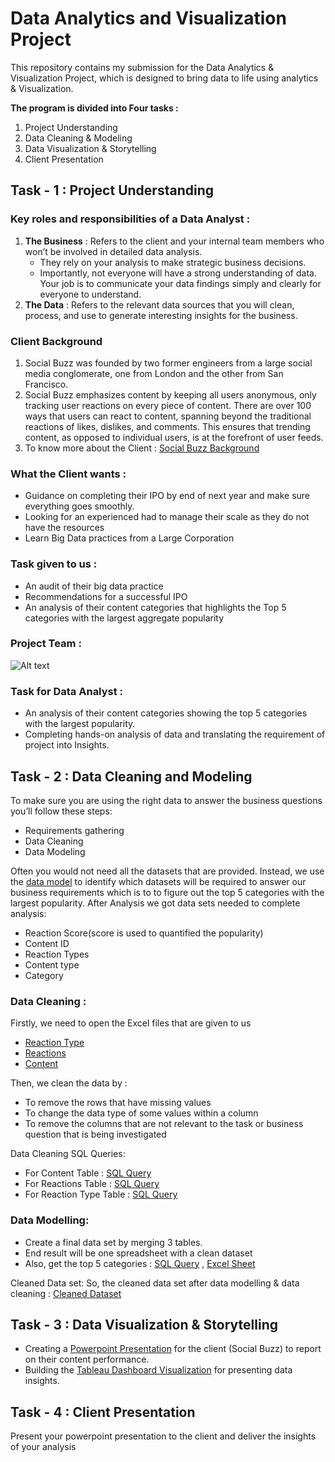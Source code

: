 # Data Analytics and Visualization Project
This repository contains my submission for the Data Analytics & Visualization Project, which is designed to bring data to life using analytics & Visualization.

**The program is divided into Four tasks :**
1. Project Understanding
2. Data Cleaning & Modeling
3. Data Visualization & Storytelling
4. Client Presentation

## Task - 1 : Project Understanding

### Key roles and responsibilities of a Data Analyst :
1. **The Business** : Refers to the client and your internal team members who won’t be involved in detailed data analysis.
   - They rely on your analysis to make strategic business decisions.
   - Importantly, not everyone will have a strong understanding of data. Your job is to communicate your data findings simply and clearly for everyone to understand.
2. **The Data** : Refers to the relevant data sources that you will clean, process, and use to generate interesting insights for the business.

### Client Background
1. Social Buzz was founded by two former engineers from a large social media conglomerate, one from London and the other from San Francisco.
2. Social Buzz emphasizes content by keeping all users anonymous, only tracking user reactions on every piece of content. There are over 100 ways that users can react to content, spanning beyond the traditional reactions of likes, dislikes, and comments. This ensures that trending content, as opposed to individual users, is at the forefront of user feeds.
3. To know more about the Client : [Social Buzz Background](https://github.com/thanush-ramesh/Accenture-Data-Analytics-and-Visualization/blob/main/Client_Background_Brief.pdf)

### What the Client wants :
- Guidance on completing their IPO by end of next year and make sure everything goes smoothly.
- Looking for an experienced had to manage their scale as they do not have the resources
- Learn Big Data practices from a Large Corporation

### Task given to us :
- An audit of their big data practice
- Recommendations for a successful IPO
- An analysis of their content categories that highlights the Top 5 categories with the largest aggregate popularity

###  Project Team :
![Alt text](https://github.com/thanush-ramesh/Data-Analytics-and-Visualization-Project/blob/main/Project%20Team.png)

### Task for Data Analyst :
- An analysis of their content categories showing the top 5 categories with the largest popularity.
- Completing hands-on analysis of data and translating the requirement of project into Insights.

## Task - 2 : Data Cleaning and Modeling

To make sure you are using the right data to answer the business questions you’ll follow these steps:

- Requirements gathering
- Data Cleaning
- Data Modeling

Often you would not need all the datasets that are provided.
Instead, we use the [data model](https://github.com/thanush-ramesh/Accenture-Data-Analytics-and-Visualization/blob/main/Data%20model.pdf) to identify which datasets will be required to answer our business requirements which is to to figure out the top 5 categories with the largest popularity.
After Analysis we got data sets needed to complete analysis:
 - Reaction Score(score is used to quantified the popularity)
 - Content ID
 - Reaction Types
 - Content type
 - Category

### Data Cleaning :
Firstly, we need to open the Excel files that are given to us

- [Reaction Type](https://github.com/thanush-ramesh/Accenture-Data-Analytics-and-Visualization/blob/main/ReactionTypes.xlsx)
- [Reactions](https://github.com/thanush-ramesh/Accenture-Data-Analytics-and-Visualization/blob/main/Reactions.xlsx)
- [Content](https://github.com/thanush-ramesh/Accenture-Data-Analytics-and-Visualization/blob/main/Content.xlsx)

 Then, we clean the data by :
- To remove the rows that have missing values
- To change the data type of some values within a column
- To remove the columns that are not relevant to the task or business question that is being investigated

Data Cleaning SQL Queries:
- For Content Table       : [SQL Query](https://github.com/thanush-ramesh/Accenture-Data-Analytics-and-Visualization/blob/main/ContentTableQuery.sql)
- For Reactions Table     : [SQL Query](https://github.com/thanush-ramesh/Accenture-Data-Analytics-and-Visualization/blob/main/ReactionsTableQuery.sql)
- For Reaction Type Table : [SQL Query](https://github.com/thanush-ramesh/Accenture-Data-Analytics-and-Visualization/blob/main/ReactionTypesTableQuery.sql)

### Data Modelling:
- Create a final data set by merging 3 tables. 
- End result will be one spreadsheet with a clean dataset
- Also, get the top 5 categories : [SQL Query](https://github.com/thanush-ramesh/Accenture-Data-Analytics-and-Visualization/blob/main/Top5PerformingQueries.sql) , [Excel Sheet](https://github.com/thanush-ramesh/Accenture-Data-Analytics-and-Visualization/blob/main/Top5Category.xlsx)

Cleaned Data set:
So, the cleaned data set after data modelling & data cleaning : [Cleaned Dataset](https://github.com/thanush-ramesh/Accenture-Data-Analytics-and-Visualization/blob/main/Cleaned-DataSet.xlsx)

## Task - 3 : Data Visualization & Storytelling
- Creating a [Powerpoint Presentation](https://github.com/thanush-ramesh/Accenture-Data-Analytics-and-Visualization/blob/main/SocialBuzzPresentation.pdf) for the client (Social Buzz) to report on their content performance.
- Building the [Tableau Dashboard Visualization](https://public.tableau.com/app/profile/thanush.ramesh3122/viz/Social-Buzz-DashBoard/Dashboard1?publish=yes) for presenting data insights.

## Task - 4 : Client Presentation
Present your powerpoint presentation to the client and deliver the insights of your analysis

